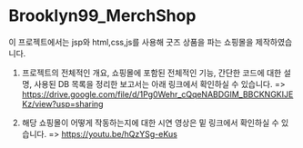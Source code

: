 # Brooklyn99_MerchShop
이 프로젝트에서는 jsp와 html,css,js를 사용해 굿즈 상품을 파는 쇼핑몰을 제작하였습니다.

1. 프로젝트의 전체적인 개요, 쇼핑몰에 포함된 전체적인 기능, 
간단한 코드에 대한 설명, 사용된 DB 목록을 정리한 보고서는 아래 링크에서 확인하실 수 있습니다.
=> https://drive.google.com/file/d/1Pg0Wehr_cQqeNABDGlM_BBCKNGKIJEKz/view?usp=sharing

2. 해당 쇼핑몰이 어떻게 작동하는지에 대한 시연 영상은 밑 링크에서 확인하실 수 있습니다.
=> https://youtu.be/hQzYSg-eKus

